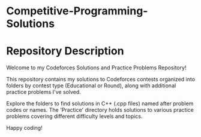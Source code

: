 # Competitive-Programming-Solutions
# Repository Description

Welcome to my Codeforces Solutions and Practice Problems Repository!

This repository contains my solutions to Codeforces contests organized into folders by contest type (Educational or Round), along with additional practice problems I've solved.

Explore the folders to find solutions in C++ (.cpp files) named after problem codes or names. The 'Practice' directory holds solutions to various practice problems covering different difficulty levels and topics.

Happy coding!

